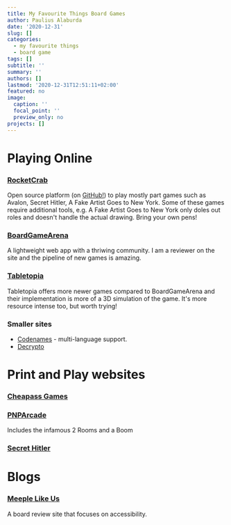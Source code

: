 ```yaml
---
title: My Favourite Things Board Games
author: Paulius Alaburda
date: '2020-12-31'
slug: []
categories:
  - my favourite things
  - board game
tags: []
subtitle: ''
summary: ''
authors: []
lastmod: '2020-12-31T12:51:11+02:00'
featured: no
image:
  caption: ''
  focal_point: ''
  preview_only: no
projects: []
---
```


# Playing Online

### [RocketCrab](https://rocketcrab.com/)

Open source platform (on [GitHub!](https://github.com/tannerkrewson/rocketcrab)) to play mostly part games such as Avalon, Secret Hitler, A Fake Artist Goes to New York. Some of these games require additional tools, e.g. A Fake Artist Goes to New York only doles out roles and doesn't handle the actual drawing. Bring your own pens!

### [BoardGameArena](https://boardgamearena.com/lobby)

A lightweight web app with a thriwing community. I am a reviewer on the site and the pipeline of new games is amazing.

### [Tabletopia](https://tabletopia.com/)

Tabletopia offers more newer games compared to BoardGameArena and their implementation is more of a 3D simulation of the game. It's more resource intense too, but worth trying!

### Smaller sites

* [Codenames](https://codenames.game/) - multi-language support.
* [Decrypto](https://whoawhoa.github.io/decrypto/)

# Print and Play websites

### [Cheapass Games](https://cheapass.com/free-games/)
### [PNPArcade](https://www.pnparcade.com/)

Includes the infamous 2 Rooms and a Boom

### [Secret Hitler](https://www.secrethitler.com/assets/Secret_Hitler_Print_and_Play.pdf)

# Blogs

### [Meeple Like Us](https://www.pnparcade.com/)

A board review site that focuses on accessibility.





